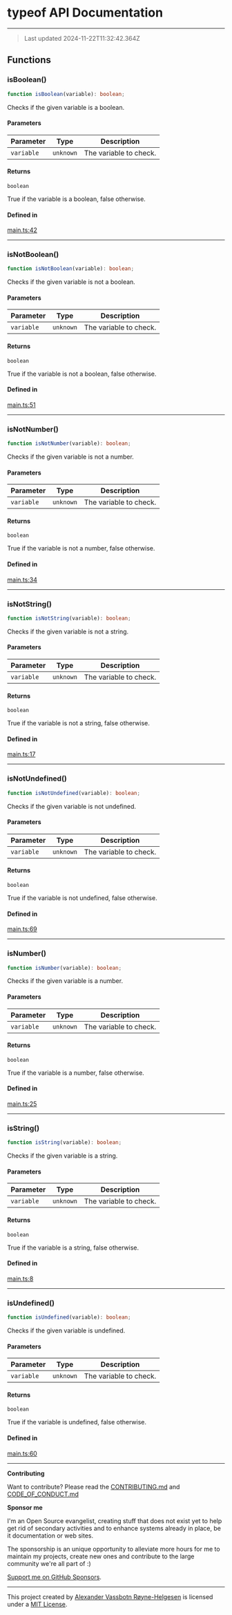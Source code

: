 # typeof API Documentation

---

> Last updated 2024-11-22T11:32:42.364Z

## Functions

### isBoolean()

```ts
function isBoolean(variable): boolean;
```

Checks if the given variable is a boolean.

#### Parameters

| Parameter  | Type      | Description            |
| ---------- | --------- | ---------------------- |
| `variable` | `unknown` | The variable to check. |

#### Returns

`boolean`

True if the variable is a boolean, false otherwise.

#### Defined in

[main.ts:42](https://github.com/phun-ky/typeof/blob/main/src/main.ts#L42)

---

### isNotBoolean()

```ts
function isNotBoolean(variable): boolean;
```

Checks if the given variable is not a boolean.

#### Parameters

| Parameter  | Type      | Description            |
| ---------- | --------- | ---------------------- |
| `variable` | `unknown` | The variable to check. |

#### Returns

`boolean`

True if the variable is not a boolean, false otherwise.

#### Defined in

[main.ts:51](https://github.com/phun-ky/typeof/blob/main/src/main.ts#L51)

---

### isNotNumber()

```ts
function isNotNumber(variable): boolean;
```

Checks if the given variable is not a number.

#### Parameters

| Parameter  | Type      | Description            |
| ---------- | --------- | ---------------------- |
| `variable` | `unknown` | The variable to check. |

#### Returns

`boolean`

True if the variable is not a number, false otherwise.

#### Defined in

[main.ts:34](https://github.com/phun-ky/typeof/blob/main/src/main.ts#L34)

---

### isNotString()

```ts
function isNotString(variable): boolean;
```

Checks if the given variable is not a string.

#### Parameters

| Parameter  | Type      | Description            |
| ---------- | --------- | ---------------------- |
| `variable` | `unknown` | The variable to check. |

#### Returns

`boolean`

True if the variable is not a string, false otherwise.

#### Defined in

[main.ts:17](https://github.com/phun-ky/typeof/blob/main/src/main.ts#L17)

---

### isNotUndefined()

```ts
function isNotUndefined(variable): boolean;
```

Checks if the given variable is not undefined.

#### Parameters

| Parameter  | Type      | Description            |
| ---------- | --------- | ---------------------- |
| `variable` | `unknown` | The variable to check. |

#### Returns

`boolean`

True if the variable is not undefined, false otherwise.

#### Defined in

[main.ts:69](https://github.com/phun-ky/typeof/blob/main/src/main.ts#L69)

---

### isNumber()

```ts
function isNumber(variable): boolean;
```

Checks if the given variable is a number.

#### Parameters

| Parameter  | Type      | Description            |
| ---------- | --------- | ---------------------- |
| `variable` | `unknown` | The variable to check. |

#### Returns

`boolean`

True if the variable is a number, false otherwise.

#### Defined in

[main.ts:25](https://github.com/phun-ky/typeof/blob/main/src/main.ts#L25)

---

### isString()

```ts
function isString(variable): boolean;
```

Checks if the given variable is a string.

#### Parameters

| Parameter  | Type      | Description            |
| ---------- | --------- | ---------------------- |
| `variable` | `unknown` | The variable to check. |

#### Returns

`boolean`

True if the variable is a string, false otherwise.

#### Defined in

[main.ts:8](https://github.com/phun-ky/typeof/blob/main/src/main.ts#L8)

---

### isUndefined()

```ts
function isUndefined(variable): boolean;
```

Checks if the given variable is undefined.

#### Parameters

| Parameter  | Type      | Description            |
| ---------- | --------- | ---------------------- |
| `variable` | `unknown` | The variable to check. |

#### Returns

`boolean`

True if the variable is undefined, false otherwise.

#### Defined in

[main.ts:60](https://github.com/phun-ky/typeof/blob/main/src/main.ts#L60)

---

**Contributing**

Want to contribute? Please read the [CONTRIBUTING.md](https://github.com/phun-ky/typeof/blob/main/CONTRIBUTING.md) and [CODE_OF_CONDUCT.md](https://github.com/phun-ky/typeof/blob/main/CODE_OF_CONDUCT.md)

**Sponsor me**

I'm an Open Source evangelist, creating stuff that does not exist yet to help get rid of secondary activities and to enhance systems already in place, be it documentation or web sites.

The sponsorship is an unique opportunity to alleviate more hours for me to maintain my projects, create new ones and contribute to the large community we're all part of :)

[Support me on GitHub Sponsors](https://github.com/sponsors/phun-ky).

---

This project created by [Alexander Vassbotn Røyne-Helgesen](http://phun-ky.net) is licensed under a [MIT License](https://choosealicense.com/licenses/mit/).
